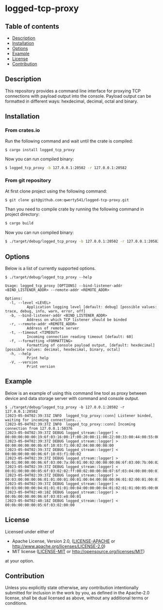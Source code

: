 # logged-tcp-proxy

## Table of contents

-   [Description](#description)
-   [Installation](#installation)
-   [Options](#options)
-   [Example](#example)
-   [License](#license)
-   [Contribution](#contribution)

## Description

This repository provides a command line interface for proxying TCP connections with payload output into the console. Payload output can be formatted in different ways: hexdecimal, decimal, octal and binary.

## Installation

### From crates.io

Run the following command and wait until the crate is compiled:

```sh
$ cargo install logged_tcp_proxy
```

Now you can run compiled binary:

```sh
$ logged_tcp_proxy -b 127.0.0.1:20502 -r 127.0.0.1:20582
```

### From git repository

At first clone project using the following command:

```sh
$ git clone git@github.com:qwerty541/logged-tcp-proxy.git
```

Than you need to compile crate by running the following command in project directory:

```sh
$ cargo build
```

Now you can run compiled binary:

```sh
$ ./target/debug/logged_tcp_proxy -b 127.0.0.1:20502 -r 127.0.0.1:20582
```

## Options

Below is a list of currently supported options.

```
$ ./target/debug/logged_tcp_proxy --help

Usage: logged_tcp_proxy [OPTIONS] --bind-listener-addr <BIND_LISTENER_ADDR> --remote-addr <REMOTE_ADDR>

Options:
  -l, --level <LEVEL>
          Application logging level [default: debug] [possible values: trace, debug, info, warn, error, off]
  -b, --bind-listener-addr <BIND_LISTENER_ADDR>
          Address on which TCP listener should be binded
  -r, --remote-addr <REMOTE_ADDR>
          Address of remote server
  -t, --timeout <TIMEOUT>
          Incoming connection reading timeout [default: 60]
  -f, --formatting <FORMATTING>
          Formatting of console payload output, [default: hexdecimal] [possible values: decimal, hexdecimal, binary, octal]
  -h, --help
          Print help
  -V, --version
          Print version
```

## Example

Below is an example of using this command line tool as proxy between device and data storage server with command and console output.

```
$ ./target/debug/logged_tcp_proxy -b 127.0.0.1:20502 -r 127.0.0.1:20582
[2023-05-04T02:39:33Z INFO  logged_tcp_proxy::conn] Listener binded, waiting for incoming connections...
[2023-05-04T02:39:37Z INFO  logged_tcp_proxy::conn] Incoming connection from 127.0.0.1:50376
[2023-05-04T02:39:37Z DEBUG logged_stream::logger] < 00:00:00:00:00:19:6f:03:16:00:1f:00:20:00:11:00:22:00:33:00:44:00:55:00:66:00:01:00:00:00:00
[2023-05-04T02:39:37Z DEBUG logged_stream::logger] > 00:00:00:00:00:0b:6f:10:03:f1:00:02:04:00:00:00:00
[2023-05-04T02:39:37Z DEBUG logged_stream::logger] < 00:00:00:00:00:06:6f:10:03:f1:00:02
[2023-05-04T02:39:37Z DEBUG logged_stream::logger] > 00:01:00:00:00:06:6f:03:00:7a:00:01:00:02:00:00:00:06:6f:03:00:7b:00:02
[2023-05-04T02:39:37Z DEBUG logged_stream::logger] < 00:01:00:00:00:05:6f:03:02:02:ff:00:02:00:00:00:07:6f:03:04:00:00:00:01
[2023-05-04T02:39:37Z DEBUG logged_stream::logger] > 00:03:00:00:00:06:01:01:00:01:00:01:00:04:00:00:00:06:01:02:00:01:00:01:00:05:00:00:00:06:01:03:00:01:00:10:00:06:00:00:00:06:01:03:00:11:00:01:00:07:00:00:00:06:01:03:00:7b:00:01:00:08:00:00:00:06:01:03:0f:a0:00:01:00:09:00:00:00:06:01:03:13:88:00:03:00:0a:00:00:00:06:01:04:00:01:00:01
[2023-05-04T02:39:37Z DEBUG logged_stream::logger] < 00:03:00:00:00:04:01:01:01:01:00:04:00:00:00:04:01:02:01:01:00:05:00:00:00:23:01:03:20:00:7b:00:0c:ff:ff:ff:ff:ff:ff:ff:ff:ff:ff:ff:ff:01:36:40:49:0f:db:40:09:21:fb:54:44:2d:18:ff:ff:00:06:00:00:00:05:01:03:02:ff:ff:00:07:00:00:00:05:01:03:02:00:01:00:08:00:00:00:03:01:83:02:00:09:00:00:00:09:01:03:06:00:01:00:02:00:03:00:0a:00:00:00:05:01:04:02:00:7b
[2023-05-04T02:40:18Z DEBUG logged_stream::logger] > 00:0b:00:00:00:06:6f:03:03:e8:00:01
[2023-05-04T02:40:18Z DEBUG logged_stream::logger] < 00:0b:00:00:00:05:6f:03:02:00:00
```

## License

Licensed under either of

-   Apache License, Version 2.0, ([LICENSE-APACHE](LICENSE-APACHE) or http://www.apache.org/licenses/LICENSE-2.0)
-   MIT license ([LICENSE-MIT](LICENSE-MIT) or http://opensource.org/licenses/MIT)

at your option.

## Contribution

Unless you explicitly state otherwise, any contribution intentionally
submitted for inclusion in the work by you, as defined in the Apache-2.0
license, shall be dual licensed as above, without any additional terms or
conditions.
